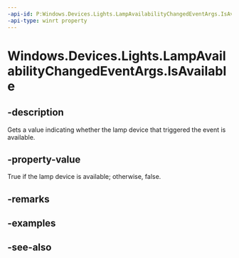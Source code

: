 ```yaml
---
-api-id: P:Windows.Devices.Lights.LampAvailabilityChangedEventArgs.IsAvailable
-api-type: winrt property
---
```


<!-- Property syntax
public bool IsAvailable { get; }
-->

# Windows.Devices.Lights.LampAvailabilityChangedEventArgs.IsAvailable

## -description
Gets a value indicating whether the lamp device that triggered the event is available.

## -property-value
True if the lamp device is available; otherwise, false.

## -remarks

## -examples

## -see-also

